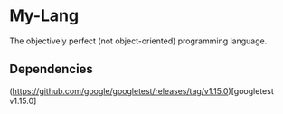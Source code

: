 # My-Lang

The objectively perfect (not object-oriented) programming language.

## Dependencies

(https://github.com/google/googletest/releases/tag/v1.15.0)[googletest v1.15.0]

